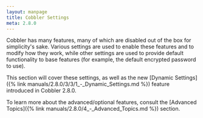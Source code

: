 ```yaml
---
layout: manpage
title: Cobbler Settings
meta: 2.8.0
---
```


Cobbler has many features, many of which are disabled out of the box for simplicity's sake. Various settings are used to
enable these features and to modify how they work, while other settings are used to provide default functionality to
base features (for example, the default encrypted password to use). 

This section will cover these settings, as well as the new
[Dynamic Settings]({% link manuals/2.8.0/3/3/1_-_Dynamic_Settings.md %}) feature introduced in Cobbler 2.8.0.

To learn more about the advanced/optional features, consult the
[Advanced Topics]({% link manuals/2.8.0/4_-_Advanced_Topics.md %}) section.
